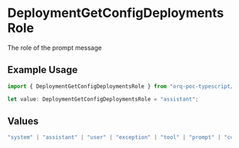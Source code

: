 # DeploymentGetConfigDeploymentsRole

The role of the prompt message

## Example Usage

```typescript
import { DeploymentGetConfigDeploymentsRole } from "orq-poc-typescript/models/operations";

let value: DeploymentGetConfigDeploymentsRole = "assistant";
```

## Values

```typescript
"system" | "assistant" | "user" | "exception" | "tool" | "prompt" | "correction" | "expected_output"
```